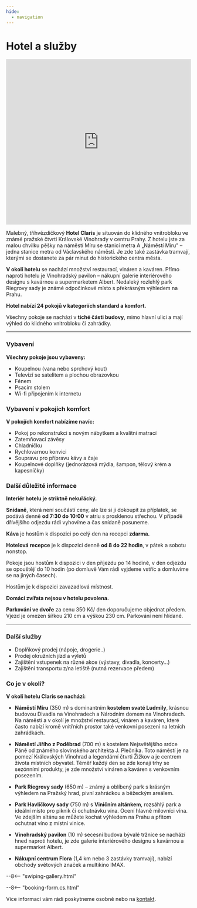 ```yaml
---
hide:
  - navigation
---
```


# **Hotel a služby**

<div style="width: 100%;">
  <iframe 
    src="https://www.google.com/maps/embed?pb=!4v1748877489265!6m8!1m7!1sCAoSLEFGMVFpcFBMdDduRnc3SE1NbkVDZzRfN3VIeHJrSjhXOFY2MXo4dDlxcUdi!2m2!1d50.07592187760594!2d14.44256056896022!3f101.03!4f-2.4399999999999977!5f0.4000000000000002" 
    width="100%" 
    height="450" 
    style="border:0; display:block;" 
    allowfullscreen="" 
    loading="lazy" 
    referrerpolicy="no-referrer-when-downgrade">
  </iframe>
</div>

Malebný, tříhvězdičkový **Hotel Claris** je situován do klidného vnitrobloku ve známé pražské čtvrti Královské Vinohrady v centru Prahy. Z hotelu jste za malou chvilku pěšky na náměstí Míru se stanicí metra A „Náměstí Míru" – jedna stanice metra od Václavského náměstí. Je zde také zastávka tramvají, kterými se dostanete za pár minut do historického centra města.

**V okolí hotelu** se nachází množství restaurací, vináren a kaváren. Přímo naproti hotelu je Vinohradský pavilon – nákupní galerie interiérového designu s kavárnou a supermarketem Albert. Nedaleký rozlehlý park Riegrovy sady je známé odpočinkové místo s překrásným výhledem na Prahu.

**Hotel nabízí 24 pokojů v kategoriích standard a komfort.**

Všechny pokoje se nachází v **tiché části budovy**, mimo hlavní ulici a mají výhled do klidného vnitrobloku či zahrádky.

---

### Vybavení

**Všechny pokoje jsou vybaveny:**

- Koupelnou (vana nebo sprchový kout)
- Televizí se satelitem a plochou obrazovkou
- Fénem
- Psacím stolem
- Wi-fi připojením k internetu

### Vybavení v pokojích komfort

**V pokojích komfort nabízíme navíc:**

- Pokoj po rekonstrukci s novým nábytkem a kvalitní matrací
- Zatemňovací závěsy
- Chladničku
- Rychlovarnou konvici
- Soupravu pro přípravu kávy a čaje
- Koupelnové doplňky (jednorázová mýdla, šampon, tělový krém a kapesníčky)

### Další důležité informace

**Interiér hotelu je striktně nekuřácký.**

**Snídaně**, která není součástí ceny, ale lze si ji dokoupit za příplatek, se podává denně **od 7:30 do 10:00** v atriu s prosklenou střechou. V případě dřívějšího odjezdu rádi vyhovíme a čas snídaně posuneme.

**Káva** je hostům k dispozici po celý den na recepci **zdarma.**

**Hotelová recepce** je k dispozici denně **od 8 do 22 hodin**, v pátek a sobotu nonstop.

Pokoje jsou hostům k dispozici v den příjezdu po 14 hodině, v den odjezdu se opouštějí do 10 hodin (po domluvě Vám rádi vyjdeme vstříc a domluvíme se na jiných časech).

Hostům je k dispozici zavazadlová místnost.

**Domácí zvířata nejsou v hotelu povolena.**

**Parkování ve dvoře** za cenu 350 Kč/ den doporučujeme objednat předem. Vjezd je omezen šířkou 210 cm a výškou 230 cm. Parkování není hlídané.

---

### Další služby

- Doplňkový prodej (nápoje, drogerie..)
- Prodej okružních jízd a výletů
- Zajištění vstupenek na různé akce (výstavy, divadla, koncerty…)
- Zajištění transportu z/na letiště (nutná rezervace předem)

### Co je v okolí?

**V okolí hotelu Claris se nachází:**

- **Náměstí Míru** (350 m) s dominantním **kostelem svaté Ludmily**, krásnou budovou Divadla na Vinohradech a Národním domem na Vinohradech. Na náměstí a v okolí je množství restaurací, vináren a kaváren, které často nabízí kromě vnitřních prostor také venkovní posezení na letních zahrádkách.

- **Náměstí Jiřího z Poděbrad** (700 m) s kostelem Nejsvětějšího srdce Páně od známého slovinského architekta J. Plečnika. Toto náměstí je na pomezí Královských Vinohrad a legendární čtvrti Žižkov a je centrem života místních obyvatel. Téměř každý den se zde konají trhy se sezónními produkty, je zde množství vináren a kaváren s venkovním posezením.

- **Park Riegrovy sady** (650 m) – známý a oblíbený park s krásným výhledem na Pražský hrad, pivní zahrádkou a běžeckým areálem.

- **Park Havlíčkovy sady** (750 m) s **Viničním altánkem**, rozsáhlý park a ideální místo pro piknik či ochutnávku vína. Ocení hlavně milovníci vína. Ve zdejším altánu se můžete kochat výhledem na Prahu a přitom ochutnat víno z místní vinice.

- **Vinohradský pavilon** (10 m) secesní budova bývalé tržnice se nachází hned naproti hotelu, je zde galerie interiérového designu s kavárnou a supermarket Albert.

- **Nákupní centrum Flora** (1,4 km nebo 3 zastávky tramvají), nabízí obchody světových značek a multikino IMAX.

--8<-- "swiping-gallery.html"

--8<-- "booking-form.cs.html"

Více informací vám rádi poskytneme osobně nebo na [kontakt](05.contact.md).
